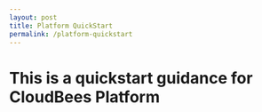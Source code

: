 ```yaml
---
layout: post
title: Platform QuickStart
permalink: /platform-quickstart
---
```


# This is a quickstart guidance for CloudBees Platform 
